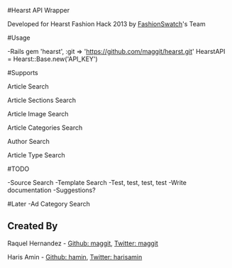 #Hearst API Wrapper

Developed for Hearst Fashion Hack 2013 by [FashionSwatch](http://fashionswatch.co/)'s Team


#Usage

  -Rails
  gem 'hearst', :git => 'https://github.com/maggit/hearst.git'
  HearstAPI = Hearst::Base.new('API_KEY')

#Supports 

Article Search

Article Sections Search

Article Image Search

Article Categories Search

Author Search

Article Type Search


#TODO

-Source Search
-Template Search
-Test, test, test, test
-Write documentation
-Suggestions?


#Later
-Ad Category Search



## Created By ##

Raquel Hernandez - [Github: maggit](http://github.com/maggit), [Twitter: maggit](http://twitter.com/maggi)

Haris Amin - [Github: hamin](http://github.com/hamin), [Twitter: harisamin](http://twitter.com/harisamin)
